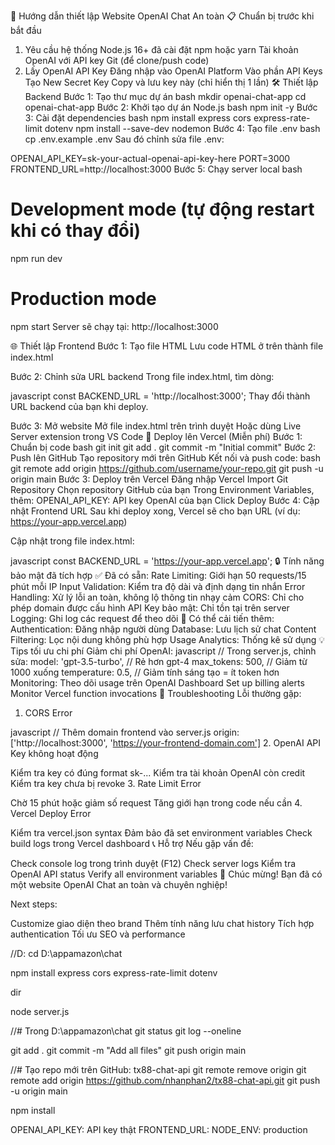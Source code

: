 🚀 Hướng dẫn thiết lập Website OpenAI Chat An toàn
📋 Chuẩn bị trước khi bắt đầu
1. Yêu cầu hệ thống
Node.js 16+ đã cài đặt
npm hoặc yarn
Tài khoản OpenAI với API key
Git (để clone/push code)
2. Lấy OpenAI API Key
Đăng nhập vào OpenAI Platform
Vào phần API Keys
Tạo New Secret Key
Copy và lưu key này (chỉ hiển thị 1 lần)
🛠️ Thiết lập Backend
Bước 1: Tạo thư mục dự án
bash
mkdir openai-chat-app
cd openai-chat-app
Bước 2: Khởi tạo dự án Node.js
bash
npm init -y
Bước 3: Cài đặt dependencies
bash
npm install express cors express-rate-limit dotenv
npm install --save-dev nodemon
Bước 4: Tạo file .env
bash
cp .env.example .env
Sau đó chỉnh sửa file .env:

OPENAI_API_KEY=sk-your-actual-openai-api-key-here
PORT=3000
FRONTEND_URL=http://localhost:3000
Bước 5: Chạy server local
bash
# Development mode (tự động restart khi có thay đổi)
npm run dev

# Production mode
npm start
Server sẽ chạy tại: http://localhost:3000

🌐 Thiết lập Frontend
Bước 1: Tạo file HTML
Lưu code HTML ở trên thành file index.html

Bước 2: Chỉnh sửa URL backend
Trong file index.html, tìm dòng:

javascript
const BACKEND_URL = 'http://localhost:3000';
Thay đổi thành URL backend của bạn khi deploy.

Bước 3: Mở website
Mở file index.html trên trình duyệt
Hoặc dùng Live Server extension trong VS Code
🚀 Deploy lên Vercel (Miễn phí)
Bước 1: Chuẩn bị code
bash
git init
git add .
git commit -m "Initial commit"
Bước 2: Push lên GitHub
Tạo repository mới trên GitHub
Kết nối và push code:
bash
git remote add origin https://github.com/username/your-repo.git
git push -u origin main
Bước 3: Deploy trên Vercel
Đăng nhập Vercel
Import Git Repository
Chọn repository GitHub của bạn
Trong Environment Variables, thêm:
OPENAI_API_KEY: API key OpenAI của bạn
Click Deploy
Bước 4: Cập nhật Frontend URL
Sau khi deploy xong, Vercel sẽ cho bạn URL (ví dụ: https://your-app.vercel.app)

Cập nhật trong file index.html:

javascript
const BACKEND_URL = 'https://your-app.vercel.app';
🔒 Tính năng bảo mật đã tích hợp
✅ Đã có sẵn:
Rate Limiting: Giới hạn 50 requests/15 phút mỗi IP
Input Validation: Kiểm tra độ dài và định dạng tin nhắn
Error Handling: Xử lý lỗi an toàn, không lộ thông tin nhạy cảm
CORS: Chỉ cho phép domain được cấu hình
API Key bảo mật: Chỉ tồn tại trên server
Logging: Ghi log các request để theo dõi
🔧 Có thể cải tiến thêm:
Authentication: Đăng nhập người dùng
Database: Lưu lịch sử chat
Content Filtering: Lọc nội dung không phù hợp
Usage Analytics: Thống kê sử dụng
💡 Tips tối ưu chi phí
Giảm chi phí OpenAI:
javascript
// Trong server.js, chỉnh sửa:
model: 'gpt-3.5-turbo', // Rẻ hơn gpt-4
max_tokens: 500,        // Giảm từ 1000 xuống
temperature: 0.5,       // Giảm tính sáng tạo = ít token hơn
Monitoring:
Theo dõi usage trên OpenAI Dashboard
Set up billing alerts
Monitor Vercel function invocations
🐛 Troubleshooting
Lỗi thường gặp:
1. CORS Error

javascript
// Thêm domain frontend vào server.js
origin: ['http://localhost:3000', 'https://your-frontend-domain.com']
2. OpenAI API Key không hoạt động

Kiểm tra key có đúng format sk-...
Kiểm tra tài khoản OpenAI còn credit
Kiểm tra key chưa bị revoke
3. Rate Limit Error

Chờ 15 phút hoặc giảm số request
Tăng giới hạn trong code nếu cần
4. Vercel Deploy Error

Kiểm tra vercel.json syntax
Đảm bảo đã set environment variables
Check build logs trong Vercel dashboard
📞 Hỗ trợ
Nếu gặp vấn đề:

Check console log trong trình duyệt (F12)
Check server logs
Kiểm tra OpenAI API status
Verify all environment variables
🎉 Chúc mừng!
Bạn đã có một website OpenAI Chat an toàn và chuyên nghiệp!

Next steps:

Customize giao diện theo brand
Thêm tính năng lưu chat history
Tích hợp authentication
Tối ưu SEO và performance


//D:
cd D:\appamazon\chat

npm install express cors express-rate-limit dotenv

dir

node server.js

//# Trong D:\appamazon\chat
git status
git log --oneline

git add .
git commit -m "Add all files"
git push origin main

//# Tạo repo mới trên GitHub: tx88-chat-api
git remote remove origin
git remote add origin https://github.com/nhanphan2/tx88-chat-api.git
git push -u origin main

npm install

OPENAI_API_KEY: API key thật
FRONTEND_URL:
NODE_ENV: production